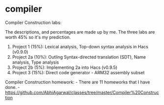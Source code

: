 compiler
========

Compiler Construction labs:

The descriptions, and percentages are made up by me. The three labs are worth 45% so it's my prediction.

1. Project 1 (15%): Lexical analysis, Top-down syntax analysis in Hacs (v0.9.0)
2. Project 2a (10%): Outling Syntax-directed translation (SDT), Name analysis, Type analysis
3. Project 2b (5%): Implementing 2a into Hacs (v0.9.5)
4. Project 3 (15%): Direct code generator - ARM32 assembly subset

Compiler Construction homework:
	- There are 11 homeworks that I have done.
	- https://github.com/AbhiAgarwal/classes/tree/master/Compiler%20Construction